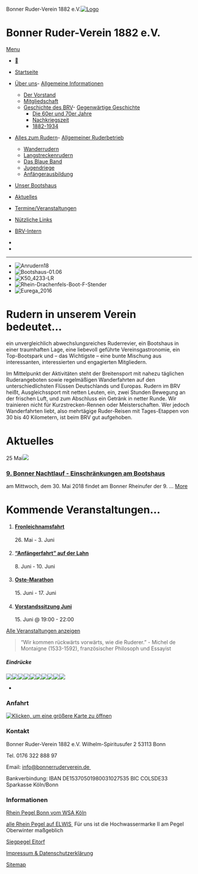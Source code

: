 Bonner Ruder-Verein 1882 e.V.[![Logo](https://www.bonnerruderverein.de/wp-content/uploads/2014/12/Logo-BRV_120.png)](http://www.bonnerruderverein.de)

# Bonner Ruder-Verein 1882 e.V.

[ Menu ](#)

- [](#)

- [Startseite](http://www.bonnerruderverein.de/)
- [Über uns](http://www.bonnerruderverein.de/ueber-uns/informationen/)- [Allgemeine Informationen](http://www.bonnerruderverein.de/ueber-uns/informationen/)
    - [Der Vorstand](http://www.bonnerruderverein.de/ueber-uns/der-vorstand-des-bonner-rudervereins-1882-e-v/)
    - [Mitgliedschaft](http://www.bonnerruderverein.de/ueber-uns/mitgliedschaft/)
    - [Geschichte des BRV](http://www.bonnerruderverein.de/bootshaus/raeumlichkeiten/)- [Gegenwärtige Geschichte](http://www.bonnerruderverein.de/die-gegenwaertige-geschichte/)
        - [Die 60er und 70er Jahre](http://www.bonnerruderverein.de/die-sechziger-und-siebziger-jahre/)
        - [Nachkriegszeit](http://www.bonnerruderverein.de/die-20er-und-30er-jahre/)
        - [1882-1934](http://www.bonnerruderverein.de/bootshaus/veranstaltungsort/)
        
    
- [Alles zum Rudern](http://www.bonnerruderverein.de/alles-zum-rudern/ruderbetrieb/)- [Allgemeiner Ruderbetrieb](http://www.bonnerruderverein.de/alles-zum-rudern/ruderbetrieb/)
    - [Wanderrudern](http://www.bonnerruderverein.de/alles-zum-rudern/wanderrudern/)
    - [Langstreckenrudern](http://www.bonnerruderverein.de/termine/kategorie/langstreckenrudern/)
    - [Das Blaue Band](http://www.bonnerruderverein.de/das-blaue-band/)
    - [Jugendriege](http://www.bonnerruderverein.de/alles-zum-rudern/jugendriege/)
    - [Anfängerausbildung](http://www.bonnerruderverein.de/alles-zum-rudern/anfaengerausbildung/)
    
- [Unser Bootshaus](http://www.bonnerruderverein.de/bootshaus/unser-bootshaus/)
- [Aktuelles](http://www.bonnerruderverein.de/aktuelles/)
- [Termine/Veranstaltungen](http://www.bonnerruderverein.de/termine)
- [Nützliche Links](http://www.bonnerruderverein.de/partner/)
- [BRV-Intern](http://www.bonnerruderverein.de/mitglieder/)

- 
- 

* * *

- ![Anrudern18](http://www.bonnerruderverein.de/wp-content/uploads/2018/04/Anrudern18.jpg)
- ![Bootshaus-01.06](http://www.bonnerruderverein.de/wp-content/uploads/2017/06/Bootshaus-01.06.jpg)
- ![K50_4233-LR](http://www.bonnerruderverein.de/wp-content/uploads/2015/11/K50_4233-LR.jpg)
- ![Rhein-Drachenfels-Boot-F-Stender](http://www.bonnerruderverein.de/wp-content/uploads/2016/01/Rhein-Drachenfels-Boot-F-Stender.jpg)
- ![Eurega_2016](http://www.bonnerruderverein.de/wp-content/uploads/2016/05/Eurega_2016.jpg)

# Rudern in unserem Verein bedeutet…

ein unvergleichlich abwechslungsreiches Ruderrevier, ein Bootshaus in einer traumhaften Lage, eine liebevoll geführte Vereinsgastronomie, ein Top-Bootspark und – das Wichtigste – eine bunte Mischung aus interessanten, interessierten und engagierten Mitgliedern.

Im Mittelpunkt der Aktivitäten steht der Breitensport mit nahezu täglichen Ruderangeboten sowie regelmäßigen Wanderfahrten auf den unterschiedlichsten Flüssen Deutschlands und Europas. Rudern im BRV heißt, Ausgleichssport mit netten Leuten, ein, zwei Stunden Bewegung an der frischen Luft, und zum Abschluss ein Getränk in netter Runde. Wir trainieren nicht für Kurzstrecken-Rennen oder Meisterschaften. Wer jedoch Wanderfahrten liebt, also mehrtägige Ruder-Reisen mit Tages-Etappen von 30 bis 40 Kilometern, ist beim BRV gut aufgehoben.

# Aktuelles

[](http://www.bonnerruderverein.de/wp-content/uploads/2015/09/BRV-abend.jpg "BRV-abend")25 Mai![](http://www.bonnerruderverein.de/wp-content/uploads/2015/09/BRV-abend.jpg)

### [9\. Bonner Nachtlauf - Einschränkungen am Bootshaus](http://www.bonnerruderverein.de/bonner-nachtlauf/)

 am Mittwoch, dem 30. Mai 2018 findet am Bonner Rheinufer der 9. ...
 [More](http://www.bonnerruderverein.de/bonner-nachtlauf/)

# Kommende Veranstaltungen…

1. #### [Fronleichnamsfahrt](http://www.bonnerruderverein.de/termin/fronleichnamsfahrt-2/)
    
    26\. Mai \- 3\. Juni
2. #### [“Anfängerfahrt” auf der Lahn](http://www.bonnerruderverein.de/termin/anfaenger-wanderfahrt-2/)
    
    8\. Juni \- 10\. Juni
3. #### [Oste-Marathon](http://www.bonnerruderverein.de/termin/oste-marathon-2/)
    
    15\. Juni \- 17\. Juni
4. #### [Vorstandssitzung Juni](http://www.bonnerruderverein.de/termin/vorstandssitzung/)
    
    15\. Juni @ 19:00 \- 22:00

[Alle Veranstaltungen anzeigen](http://www.bonnerruderverein.de/termine/)

> “Wir kommen rückwärts vorwärts, wie die Ruderer.”
>  \- Michel de Montaigne (1533-1592), französischer Philosoph und Essayist

##### Eindrücke

[](http://www.bonnerruderverein.de/wp-content/uploads/2015/08/Vilaine.jpg "Rudern auf der Vilaine in Frankreich")![](http://www.bonnerruderverein.de/wp-content/uploads/2015/08/Vilaine-900x600.jpg)[](http://www.bonnerruderverein.de/wp-content/uploads/2015/08/Oberkassel-2.jpg "Abends am Strand in Oberkassel")![](http://www.bonnerruderverein.de/wp-content/uploads/2015/08/Oberkassel-2-900x600.jpg)[](http://www.bonnerruderverein.de/wp-content/uploads/2015/08/Neckarschleuse.jpg "Neckarschleuse in Heilbronn")![](http://www.bonnerruderverein.de/wp-content/uploads/2015/08/Neckarschleuse-900x600.jpg)[](http://www.bonnerruderverein.de/wp-content/uploads/2015/08/Main.jpg "Auf dem Main")![](http://www.bonnerruderverein.de/wp-content/uploads/2015/08/Main-900x600.jpg)[](http://www.bonnerruderverein.de/wp-content/uploads/2015/08/Hochwasser.jpg "Hochwasser")![](http://www.bonnerruderverein.de/wp-content/uploads/2015/08/Hochwasser-900x600.jpg)[](http://www.bonnerruderverein.de/wp-content/uploads/2015/08/Heeg.jpg "Rudern in Friesland")![](http://www.bonnerruderverein.de/wp-content/uploads/2015/08/Heeg-900x600.jpg)[](http://www.bonnerruderverein.de/wp-content/uploads/2015/08/Haenger.jpg "Gepackt für die Wanderfahrt")![](http://www.bonnerruderverein.de/wp-content/uploads/2015/08/Haenger-900x600.jpg)[](http://www.bonnerruderverein.de/wp-content/uploads/2015/08/Elfsteden.jpg "Karo Dame in Leeuwarden")![](http://www.bonnerruderverein.de/wp-content/uploads/2015/08/Elfsteden-900x600.jpg)[](http://www.bonnerruderverein.de/wp-content/uploads/2015/08/Comer-see.jpg "Rudern auf dem Comer See")![](http://www.bonnerruderverein.de/wp-content/uploads/2015/08/Comer-see-900x600.jpg)[](http://www.bonnerruderverein.de/wp-content/uploads/2015/08/Abend.jpg "Abends auf dem Rhein")![](http://www.bonnerruderverein.de/wp-content/uploads/2015/08/Abend-900x600.jpg)

- [](http://www.bonnerruderverein.de)

### 

### Anfahrt

[![Klicken, um eine größere Karte zu öffnen](//maps.googleapis.com/maps/api/staticmap?key=AIzaSyBgMsrXWkCAcRhjd7DVQ9PQQB1ZqSjRhI4&scale=1&format=png&zoom=13&size=250x250&language=en&maptype=roadmap&markers=size%3Adefault%7Ccolor%3A0xff0000%7Clabel%3AA%7CBonner+Ruder-Verein+1882+e.V.+%2C+Wilhelm-Spiritusufer+2%2C+53113+Bonn+&center=Bonner+Ruder-Verein+1882+e.V.+%2C+Wilhelm-Spiritusufer+2%2C+53113+Bonn+)](#gmw-dialog-googlemapswidget-2 "Klicken, um eine größere Karte zu öffnen")

### Kontakt

Bonner Ruder-Verein 1882 e.V.
Wilhelm-Spiritusufer 2
53113 Bonn

Tel. 0176 322 888 97

Email: [info@bonnerruderverein.de ](mailto:info@bonnerruderverein.de)

Bankverbindung:
IBAN DE15370501980031027535
BIC COLSDE33
Sparkasse Köln/Bonn

### Informationen

[Rhein Pegel Bonn vom WSA Köln](http://www.bafg.de/php/BONNRHEINW.htm)

[alle Rhein Pegel auf ELWIS ](https://www.elwis.de/DE/dynamisch/gewaesserkunde/wasserstaende/index.php?target=2&gw=RHEIN) Für uns ist die Hochwassermarke II am Pegel Oberwinter maßgeblich

[Siegpegel Eitorf ](http://luadb.it.nrw.de/LUA/hygon/pegel.php?stationsname=Eitorf&yAchse=Standard&nachSuche=&hoehe=468&breite=724&datum=2016-07-17&progn=&meindatum=17.07.2016&yAchse=Standard&ersteWoche=7-Tageslinie&meifocus=&neuname=)

[Impressum & Datenschutzerklärung](http://www.bonnerruderverein.de/impressum/)

[Sitemap](http://www.bonnerruderverein.de/sitemap/)

